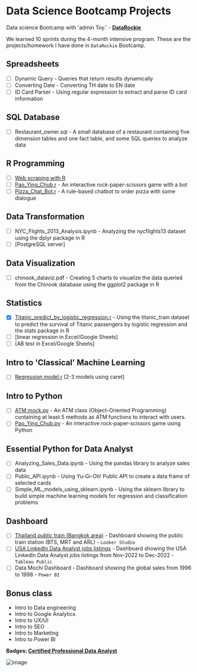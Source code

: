 # Data Science Bootcamp Projects
Data science Bootcamp with 'admin Toy.' - **[DataRockie](https://datarockie.com/)**

We learned 10 sprints during the 4-month intensive program. These are the projects/homework I have done in `DataRockie` Bootcamp.

## Spreadsheets
- [ ] Dynamic Query - Queries that return results dynamically
- [ ] Converting Date - Converting TH date to EN date
- [ ] ID Card Parser - Using regular expression to extract and parse ID card information

## SQL Database
- [ ] Restaurant_owner.sql - A small database of a restaurant containing five dimension tables and one fact table, and some SQL queries to analyze data

## R Programming
- [ ] [Web scraping with R](https://github.com/thanaps/bootcamp_projects/blob/8ab2a7b764bc603f6f9acb890db8d7d06c929be9/batch%2006%20intro%20to%20web%20scraping%20(Datalore%20notebook).pdf) 
- [ ] [Pao_Ying_Chub.r](https://github.com/thanaps/bootcamp_projects/blob/28bc804502880f73c1b77ec0be24aef6f71371b0/project-r/Pao_Ying_Chub.r) - An interactive rock-paper-scissors game with a bot
- [ ] [Pizza_Chat_Bot.r](https://github.com/thanaps/bootcamp_projects/blob/28bc804502880f73c1b77ec0be24aef6f71371b0/project-r/Pizza_chat_%20bot.r) - A rule-based chatbot to order pizza with some dialogue
	
## Data Transformation
- [ ] NYC_Flights_2013_Analysis.ipynb - Analyzing the nycflights13 dataset using the dplyr package in R
- [ ] [PostgreSQL server]

## Data Visualization
- [ ] chinook_dataviz.pdf - Creating 5 charts to visualize the data queried from the Chinook database using the ggplot2 package in R

## Statistics
- [x] [Titanic_predict_by_logistic_regression.r](https://github.com/thanaps/bootcamp_projects/blob/28bc804502880f73c1b77ec0be24aef6f71371b0/project-stat/titanic_predict_by_logistic_regression.r) - Using the titanic_train dataset to predict the survival of Titanic passengers by logistic regression and the stats package in R
- [ ] [linear regression in Excel/Google Sheets]
- [ ] [AB test in Excel/Google Sheets]

## Intro to 'Classical' Machine Learning
- [ ] [Regression model.r](https://github.com/thanaps/bootcamp_projects/blob/28bc804502880f73c1b77ec0be24aef6f71371b0/project-ml/regression_model.r) [2-3 models using caret]
	
## Intro to Python
- [ ] [ATM mock.py](https://github.com/thanaps/bootcamp_projects/blob/28bc804502880f73c1b77ec0be24aef6f71371b0/project-python/ATM_mock.py) - An ATM class (Object-Oriented Programming) containing at least 5 methods as ATM functions to interact with users.
- [ ] [Pao_Ying_Chub.py](https://github.com/thanaps/bootcamp_projects/blob/28bc804502880f73c1b77ec0be24aef6f71371b0/project-python/Pao_Ying_Chub.py) - An interactive rock-paper-scissors game using Python
	
## Essential Python for Data Analyst
- [ ] Analyzing_Sales_Data.ipynb - Using the pandas library to analyze sales data
- [ ] Public_API.ipynb - Using Yu-Gi-Oh! Public API to create a data frame of selected cards
- [ ] Simple_ML_models_using_sklearn.ipynb - Using the sklearn library to build simple machine learning models for regression and classification problems

## Dashboard
- [ ] [Thailand public train (Bangkok area)](https://datastudio.google.com/reporting/4e87fea1-9025-48ed-aec3-ff262e3bb969/page/krX9C) - Dashboard showing the public train station (BTS, MRT and ARL) - `Looker Studio`
- [ ] [USA LinkedIn Data Analyst jobs listings](https://public.tableau.com/app/profile/thanaps/viz/USALinkedInDataAnalystjobslistings/Dashboard1) - Dashboard showing the USA LinkedIn Data Analyst jobs listings from Nov-2022 to Dec-2022 - `Tableau Public`
- [ ] Data Mochi Dashboard - Dashboard showing the global sales from 1996 to 1998 - `Power BI`

## Bonus class
- Intro to Data engineering
- Intro to Google Analytics
- Intro to UX/UI
- Intro to SEO
- Intro to Marketing
- Intro to Power BI


**Badges: [Certified Professional Data Analyst](https://badgr.com/public/assertions/6INGm76kQZiKKrDTRRi6KQ)**

![image](https://user-images.githubusercontent.com/119058036/213900744-c14623e5-6e08-468a-983f-6771c71f8642.png)

